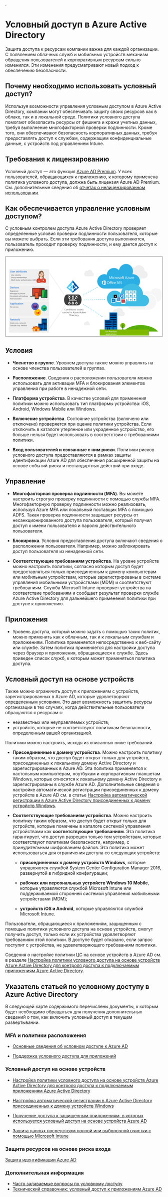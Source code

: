 .<properties
	pageTitle="Условный доступ в Azure Active Directory | Microsoft Azure"  
    description="Используя управление условным доступом при проверке подлинности пользователя и перед предоставлением ему доступа к приложению Azure Active Directory проверяет определенные условия, которые вы можете выбрать. Если эти условия выполняются, пользователь проходит проверку подлинности, и ему дается доступ к приложению."  
    services="active-directory" 
	keywords="условный доступ к приложениям, условный доступ посредством Azure Active Directory, безопасный доступ к ресурсам организации, политики условного доступа" 
	documentationCenter=""
	authors="markusvi"
	manager="femila"
	editor=""/>

<tags
	ms.service="active-directory"
	ms.devlang="na"
	ms.topic="article"
    ms.tgt_pltfrm="na"
    ms.workload="identity" 
	ms.date="08/17/2016"
	ms.author="markvi"/>


# Условный доступ в Azure Active Directory   
  
Защита доступа к ресурсам компании важна для каждой организации. С появлением облачных служб и мобильных устройств механизм обращения пользователей к корпоративным ресурсам сильно изменился. Эти изменения предусматривают новый подход к обеспечению безопасности.
  
## Почему необходимо использовать условный доступ?  

Используя возможности управления условным доступом в Azure Active Directory, компании могут обеспечивать защиту своих ресурсов как в облаке, так и в локальной среде. Политики условного доступа помогают обезопасить ресурсы от фишинга и кражи учетных данных, требуя выполнение многофакторной проверки подлинности. Кроме того, они обеспечивают безопасность корпоративных данных, требуя предоставлять доступ к службам, содержащим конфиденциальные данные, с устройств под управлением Intune.



## Требования к лицензированию

Условный доступ — это функция [Azure AD Premium](http://www.microsoft.com/identity). У всех пользователей, обращающихся к приложению, к которому применена политика условного доступа, должна быть лицензия Azure AD Premium. См. дополнительные сведения об [отчетах о нелицензированном использовании](https://aka.ms/utc5ix).





## Как обеспечивается управление условным доступом?  

С условным контролем доступа Azure Active Directory проверяет определенные условия проверки подлинности пользователя, которые вы можете выбрать. Если эти требования доступа выполняются, пользователь проходит проверку подлинности, и ему дается доступ к приложению.
   
![](./media/active-directory-conditional-access/conditionalaccess-overview.png)

## Условия
  
- **Членство в группе**. Уровнем доступа также можно управлять на основе членства пользователей в группах.

- **Расположение**. Сведения о расположении пользователя можно использовать для активации MFA и блокирования элементов управления при работе в ненадежной сети.

- **Платформа устройства**. В качестве условий для применения политики можно использовать тип платформы устройства: iOS, Android, Windows Mobile или Windows.

- **Включение устройства**. Состояние устройства (включено или отключено) проверяется при оценке политики устройства. Если отключить в каталоге утерянное или украденное устройство, его больше нельзя будет использовать в соответствии с требованиями политики.

- **Вход пользователей и связанные с ним риски**. Политики рисков условного доступа предоставляются в рамках защиты идентификации Azure AD для обеспечения расширенной защиты на основе событий риска и нестандартных действий при входе.


## Управление
   
- **Многофакторная проверка подлинности (MFA)**. Вы можете настроить строгую проверку подлинности с помощью службы MFA. Многофакторную проверку подлинности можно реализовать, используя Azure MFA или локальный поставщик MFA с помощью ADFS. Такая проверка подлинности защищает ресурсы от несанкционированного доступа пользователя, который получил доступ к имени пользователя и паролю действительного пользователя.

- **Блокировка**. Условия предоставления доступа включают сведения о расположении пользователя. Например, можно заблокировать доступ пользователя из ненадежной сети.

- **Соответствующие требованиям устройства**. На уровне устройств можно настроить политики, согласно которым доступ будет предоставляться только присоединенным к домену компьютерам или мобильным устройствам, которые зарегистрированы в системе управления мобильными устройствами (MDM) и соответствуют требованиям. Служба Microsoft Intune проверяет устройства на соответствие требованиям и сообщает результат проверки службе Azure Active Directory для дальнейшего применения политики при доступе к приложению.
 

## Приложения

- Уровень доступа, который можно задать с помощью таких политик, можно применить как к облачным, так и к локальным службам и приложениям. Политика применяется непосредственно к веб-сайту или службе. Затем политика применяется для настройки доступа через браузер и приложения, обращающиеся к службе. Здесь приведен список служб, к которым может применяться политика доступа.


## Условный доступ на основе устройств

Также можно ограничить доступ к приложениям с устройств, зарегистрированных в Azure AD, которые удовлетворяют определенным условиям. Это дает возможность защитить ресурсы организации в тех случаях, когда действительные пользователи обращаются к ресурсам с:

- неизвестных или неуправляемых устройств;
- устройств, которые не соответствуют политикам безопасности, определенным вашей организацией.

Политики можно настроить, исходя из описанных ниже требований.

- **Присоединенные к домену устройства**. Можно настроить политику таким образом, что доступ будет открыт только для устройств, присоединенных к локальному домену Active Directory и зарегистрированных в Azure AD. Эта политика применяется к настольным компьютерам, ноутбукам и корпоративным планшетам Windows, которые относятся к локальному домену Active Directory и зарегистрированы в службе Azure AD. Дополнительные сведения о настройке автоматической регистрации присоединенных к домену устройств в Azure AD см. в статье [Настройка автоматической регистрации в Azure Active Directory присоединенных к домену устройств Windows](active-directory-conditional-access-automatic-device-registration-setup.md).

- **Соответствующие требованиям устройства**. Можно настроить политику таким образом, что доступ будет открыт только для устройств, которые помечены в каталоге системой управления устройствами как **соответствующие требованиям**. Эта политика гарантирует, что доступ разрешен только тем устройствам, которые соответствуют политикам безопасности, например, с принудительным шифрованием файлов. Эта политика может использоваться для ограничения доступа со следующих устройств:

    - **присоединенных к домену устройств Windows**, которые управляются службой System Center Configuration Manager 2016, развернутой в гибридной конфигурации;

    - **рабочих или персональных устройств Windows 10 Mobile**, которые управляются службой Microsoft Intune или поддерживаемой сторонней системой управления мобильными устройствами (MDM);

    - **устройств iOS и Android**, которые управляются службой Microsoft Intune.


Пользователи, обращающиеся к приложениям, защищенным с помощью политики условного доступа на основе устройств, смогут получить доступ, только если их устройства удовлетворяют требованиям этой политики. В доступе будет отказано, если запрос поступит с устройства, не удовлетворяющего требованиям политики.

Сведения о настройке политики ЦС на основе устройств в Azure AD см. в разделе [Настройка политики условного доступа на основе устройств Azure Active Directory для контроля доступа к подключаемым приложениям Azure Active Directory](active-directory-conditional-access-policy-connected-applications.md).

## Указатель статьей по условному доступу в Azure Active Directory
  
В следующей карте содержимого перечислены документы, к которым будет необходимо обращаться для получения дополнительных сведений о том, как включить условный доступ в текущем развертывании.


### MFA и политики расположения

- [Основные сведения об условном доступе к Azure AD](active-directory-conditional-access-azuread-connected-apps.md)

- [Поддержка условного доступа для приложений](active-directory-conditional-access-supported-apps.md)


### Условный доступ на основе устройств

- [Настройка политики условного доступа на основе устройств Azure Active Directory для контроля доступа к подключаемым приложениям Azure Active Directory](active-directory-conditional-access-policy-connected-applications.md)

- [Настройка автоматической регистрации в Azure Active Directory присоединенных к домену устройств Windows](active-directory-conditional-access-automatic-device-registration-setup.md)

- [Получение доступа к защищенным приложениям, в которых используется условный доступ на основе устройств Azure AD](active-directory-conditional-access-device-remediation.md)

- [Защита данных посредством полной или выборочной очистки с помощью Microsoft Intune](https://docs.microsoft.com/intune/deploy-use/use-remote-wipe-to-help-protect-data-using-microsoft-intune)


### Защита ресурсов на основе риска входа

[Защита идентификации Azure AD](active-directory-identityprotection.md)

### Дополнительная информация

- [Часто задаваемые вопросы по условному доступу](active-directory-conditional-faqs.md)
- [Технический справочник: условный доступ к приложениям Azure AD](active-directory-conditional-access-technical-reference.md)

<!---HONumber=AcomDC_0817_2016-->
